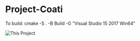 # Project-Coati

To build: 
cmake -S . -B Build -G "Visual Studio 15 2017 Win64"

![This Project](http://www.poorlydrawnlines.com/wp-content/uploads/2017/07/an-idea.png)
